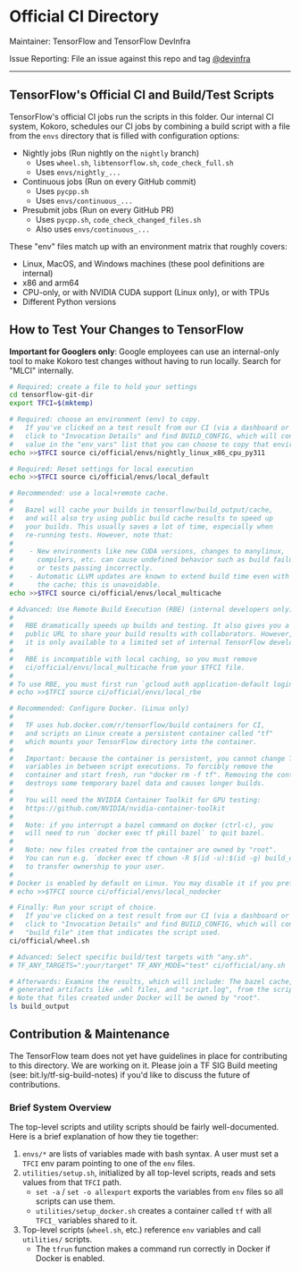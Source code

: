 # Official CI Directory

Maintainer: TensorFlow and TensorFlow DevInfra

Issue Reporting: File an issue against this repo and tag
[@devinfra](https://github.com/orgs/tensorflow/teams/devinfra)

********************************************************************************

## TensorFlow's Official CI and Build/Test Scripts

TensorFlow's official CI jobs run the scripts in this folder. Our internal CI
system, Kokoro, schedules our CI jobs by combining a build script with a file from the `envs` directory that is filled with configuration options:

- Nightly jobs (Run nightly on the `nightly` branch)
    - Uses `wheel.sh`, `libtensorflow.sh`, `code_check_full.sh`
    - Uses `envs/nightly_...`
- Continuous jobs (Run on every GitHub commit)
    - Uses `pycpp.sh`
    - Uses `envs/continuous_...`
- Presubmit jobs (Run on every GitHub PR)
    - Uses `pycpp.sh`, `code_check_changed_files.sh`
    - Also uses `envs/continuous_...`

These "env" files match up with an environment matrix that roughly covers:

-   Linux, MacOS, and Windows machines (these pool definitions are internal)
-   x86 and arm64
-   CPU-only, or with NVIDIA CUDA support (Linux only), or with TPUs
-   Different Python versions

## How to Test Your Changes to TensorFlow

**Important for Googlers only**: Google employees can use an internal-only tool to make Kokoro test changes without having to run locally. Search for "MLCI" internally.

```bash
# Required: create a file to hold your settings
cd tensorflow-git-dir
export TFCI=$(mktemp)

# Required: choose an environment (env) to copy.
#   If you've clicked on a test result from our CI (via a dashboard or GitHub link),
#   click to "Invocation Details" and find BUILD_CONFIG, which will contain a TFCI
#   value in the "env_vars" list that you can choose to copy that environment.
echo >>$TFCI source ci/official/envs/nightly_linux_x86_cpu_py311

# Required: Reset settings for local execution
echo >>$TFCI source ci/official/envs/local_default

# Recommended: use a local+remote cache.
#
#   Bazel will cache your builds in tensorflow/build_output/cache,
#   and will also try using public build cache results to speed up
#   your builds. This usually saves a lot of time, especially when
#   re-running tests. However, note that:
# 
#    - New environments like new CUDA versions, changes to manylinux,
#      compilers, etc. can cause undefined behavior such as build failures
#      or tests passing incorrectly.
#    - Automatic LLVM updates are known to extend build time even with
#      the cache; this is unavoidable.
echo >>$TFCI source ci/official/envs/local_multicache

# Advanced: Use Remote Build Execution (RBE) (internal developers only)
#
#   RBE dramatically speeds up builds and testing. It also gives you a
#   public URL to share your build results with collaborators. However,
#   it is only available to a limited set of internal TensorFlow developers.
#
#   RBE is incompatible with local caching, so you must remove
#   ci/official/envs/local_multicache from your $TFCI file.
#
# To use RBE, you must first run `gcloud auth application-default login`, then:
# echo >>$TFCI source ci/official/envs/local_rbe

# Recommended: Configure Docker. (Linux only)
#
#   TF uses hub.docker.com/r/tensorflow/build containers for CI,
#   and scripts on Linux create a persistent container called "tf"
#   which mounts your TensorFlow directory into the container.
#
#   Important: because the container is persistent, you cannot change TFCI
#   variables in between script executions. To forcibly remove the
#   container and start fresh, run "docker rm -f tf". Removing the container
#   destroys some temporary bazel data and causes longer builds.
#
#   You will need the NVIDIA Container Toolkit for GPU testing:
#   https://github.com/NVIDIA/nvidia-container-toolkit
#
#   Note: if you interrupt a bazel command on docker (ctrl-c), you
#   will need to run `docker exec tf pkill bazel` to quit bazel.
#
#   Note: new files created from the container are owned by "root".
#   You can run e.g. `docker exec tf chown -R $(id -u):$(id -g) build_output`
#   to transfer ownership to your user.
#
# Docker is enabled by default on Linux. You may disable it if you prefer:
# echo >>$TFCI source ci/official/envs/local_nodocker

# Finally: Run your script of choice.
#   If you've clicked on a test result from our CI (via a dashboard or GitHub link),
#   click to "Invocation Details" and find BUILD_CONFIG, which will contain a 
#   "build_file" item that indicates the script used.
ci/official/wheel.sh

# Advanced: Select specific build/test targets with "any.sh".
# TF_ANY_TARGETS=":your/target" TF_ANY_MODE="test" ci/official/any.sh

# Afterwards: Examine the results, which will include: The bazel cache,
# generated artifacts like .whl files, and "script.log", from the script.
# Note that files created under Docker will be owned by "root".
ls build_output
```

## Contribution & Maintenance

The TensorFlow team does not yet have guidelines in place for contributing to
this directory. We are working on it. Please join a TF SIG Build meeting (see:
bit.ly/tf-sig-build-notes) if you'd like to discuss the future of contributions.

### Brief System Overview

The top-level scripts and utility scripts should be fairly well-documented. Here is a brief explanation of how they tie together:

1. `envs/*` are lists of variables made with bash syntax. A user must
   set a `TFCI` env param pointing to one of the `env` files.
2. `utilities/setup.sh`, initialized by all top-level scripts, reads and sets values from that `TFCI` path.
    - `set -a` / `set -o allexport` exports the variables from `env` files so all scripts can use them.
    - `utilities/setup_docker.sh` creates a container called `tf` with all `TFCI_` variables shared to it.
4. Top-level scripts (`wheel.sh`, etc.) reference `env` variables and call `utilities/` scripts.
    - The `tfrun` function makes a command run correctly in Docker if Docker is enabled.
